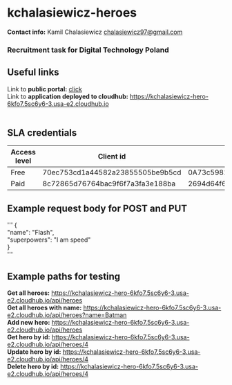 # kchalasiewicz-heroes <br>
**Contact info:** Kamil Chalasiewicz chalasiewicz97@gmail.com <br>
### Recruitment task for Digital Technology Poland <br>
## Useful links
Link to **public portal:** [click](https://anypoint.mulesoft.com/exchange/portals/dtp-9/64640d64-885e-48ac-8ae9-e3a721873edc/kchalasiewicz-heroes/) <br>
Link to **application deployed to cloudhub:** https://kchalasiewicz-hero-6kfo7.5sc6y6-3.usa-e2.cloudhub.io <br>
<br>
## SLA credentials <br>
| Access level | Client id                        | Client secret                    |  
| ------------ | -------------------------------- | -------------------------------  |  
| Free         | 70ec753cd1a44582a23855505be9b5cd | 0A73c5981c7a4CC698Ff018F06Fc7520 |  
| Paid         | 8c72865d76764bac9f6f7a3fa3e188ba | 2694d64f6d7D4f6cBaC2AC98fD4A887B |  
## Example request body for POST and PUT <br>
'''
{  
    "name": "Flash",  
    "superpowers": "I am speed"  
}  
'''  
## Example paths for testing <br>
**Get all heroes:** https://kchalasiewicz-hero-6kfo7.5sc6y6-3.usa-e2.cloudhub.io/api/heroes <br>
**Get all heroes with name:** https://kchalasiewicz-hero-6kfo7.5sc6y6-3.usa-e2.cloudhub.io/api/heroes?name=Batman <br>
**Add new hero:** https://kchalasiewicz-hero-6kfo7.5sc6y6-3.usa-e2.cloudhub.io/api/heroes <br>
**Get hero by id:** https://kchalasiewicz-hero-6kfo7.5sc6y6-3.usa-e2.cloudhub.io/api/heroes/4 <br>
**Update hero by id:** https://kchalasiewicz-hero-6kfo7.5sc6y6-3.usa-e2.cloudhub.io/api/heroes/4 <br>
**Delete hero by id:** https://kchalasiewicz-hero-6kfo7.5sc6y6-3.usa-e2.cloudhub.io/api/heroes/4 <br>